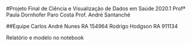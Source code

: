 #Projeto Final de Ciência e Visualização de Dados em Saúde 2020.1
Profª Paula Dornhofer Paro Costa
Prof. André Santanché

##Equipe
Carlos André Nunes RA 154964
Rodrigo Hodgson RA 911134

Relatório e modelo no notebook 
